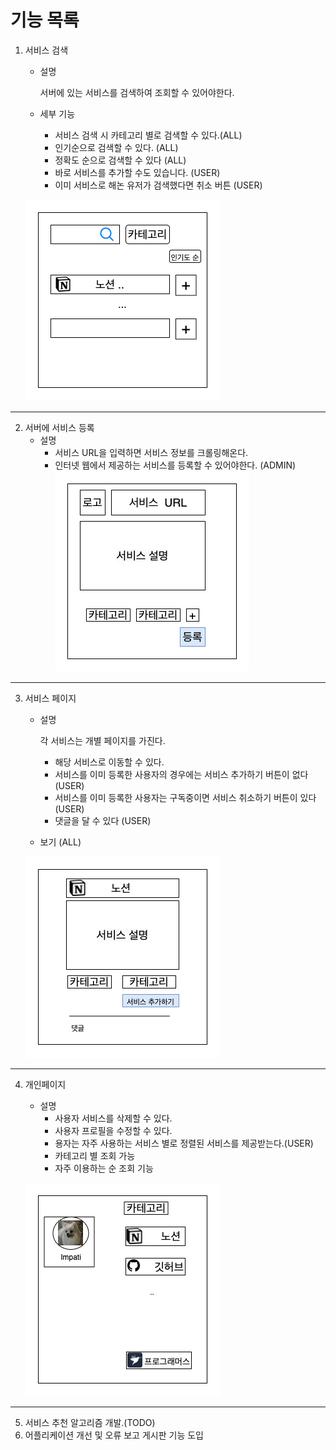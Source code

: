 # 기능 목록

1. 서비스 검색 
    - 설명
        
        서버에 있는 서비스를 검색하여 조회할 수 있어야한다.
        
    - 세부 기능
        - 서비스 검색 시 카테고리 별로 검색할 수 있다.(ALL)
        - 인기순으로 검색할 수 있다. (ALL)
        - 정확도 순으로 검색할 수 있다 (ALL)
        - 바로 서비스를 추가할 수도 있습니다. (USER)
        - 이미 서비스로 해논 유저가 검색했다면 취소 버튼 (USER)
    
    ![Service Hub.drawio.png](featureList/Service_Hub.drawio.png)
---
2. 서버에 서비스 등록
    - 설명
        - 서비스 URL을 입력하면  서비스 정보를 크롤링해온다.
        - 인터넷 웹에서 제공하는 서비스를 등록할 수 있어야한다. (ADMIN)
    ![Service Hub.drawio.png](featureList/Service_Hub.drawio%201.png)
--- 
3. 서비스 페이지
    - 설명
        
        각 서비스는 개별 페이지를 가진다.
        - 해당 서비스로 이동할 수 있다.
        - 서비스를 이미 등록한 사용자의 경우에는 서비스 추가하기 버튼이 없다 (USER)
        - 서비스를 이미 등록한 사용자는 구독중이면 서비스 취소하기 버튼이 있다(USER)
        - 댓글을 달 수 있다 (USER)
    - 보기 (ALL)
    
    ![Service Hub.drawio.png](featureList/Service_Hub.drawio%202.png)
---
4. 개인페이지
    - 설명
        - 사용자 서비스를 삭제할 수 있다.
        - 사용자 프로필을 수정할 수 있다. 
        - 용자는 자주 사용하는 서비스 별로 정렬된 서비스를 제공받는다.(USER)
        - 카테고리 별 조회 가능
        - 자주 이용하는 순 조회 기능
      
   ![Service Hub.drawio.png](featureList/Service_Hub.drawio%203.png)
---
5. 서비스 추천 알고리즘 개발.(TODO)
6. 어플리케이션 개선 및 오류 보고 게시판 기능 도입